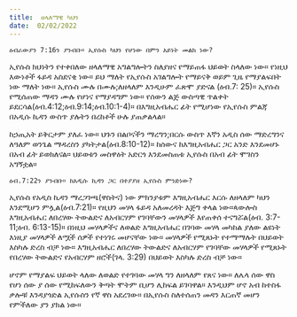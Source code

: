```yaml
---
title:  ዘላለማዊ ካህን
date:  02/02/2022
---
```


`ዕብራውያን 7:16ን ያንብቡ። ኢየሱስ ካህን የሆነው በምን አይነት መልክ ነው?`

ኢየሱስ ክህነትን የተቀበለው ዘላለማዊ አግልግሎትን ስለያዘና የማይጠፋ ህይወት ስላለው ነው። የነዚህ እውነቶች ፋይዳ አስደናቂ ነው። ይህ ማለት የኢየሱስ አገልግሎት የማይናቅ ወይም ጊዜ የማያልፍበት ነው ማለት ነው። ኢየሱስ ሙሉ በሙሉ;ለዘላለም እንዲሁም ፈጽሞ ያድናል (ዕብ.7: 25)። ኢየሱስ የሚሰጠው ማዳን ሙሉ የሆነና የማያዳግም ነው። የሰውን ልጅ ውስጣዊ ጥልቀት ይደርሳል(ዕብ.4:12;ዕብ.9:14;ዕብ.10:1-4)። በእግዚአብሔር ፊት የሚሆነው የኢየሱስ ምልጃ በአዲሱ ኪዳን ውስጥ ያሉትን በረከቶች ሁሉ ያጠቃልላል።

ከኃጢአት ይቅርታም ያለፈ ነው። ህጉን በልቦናችን ማረግን;በርሱ ውስጥ እኛን አዲስ ሰው ማድረግንና ለዓለም ወንጌል ማዳረስን ያካትታል(ዕብ.8:10-12)። ከሰውና ከእግዚአብሔር ጋር አንድ እንደመሆኑ በአብ ፊት ይወክለናል። ህይወቱን መስዋዕት አድርጎ እንደመስጠቱ ኢየሱስ በአብ ፊት ሞገስን አግኝቷል።

`ዕብ.7:22ን ያንብቡ። ከአዲሱ ኪዳን ጋር በተያያዘ ኢየሱስ ምንድነው?`

ኢየሱስ የአዲስ ኪዳን ማረጋገጫ(ዋስትና) ነው ምክንያቱም እግዚአብሔር እርሱ ለዘላለም ካህን እንደሚሆን ምሏል(ዕብ.7:21)። የዚህን መሃላ ፋይዳ አለመረዳት እጅግ ቀላል ነው።ጳውሎስ እግዚአብሔር ለበረሃው ትውልድና ለአብርሃም የገባቸውን መሃላዎች እየጠቀሰ ተናግሯል(ዕብ. 3:7-11;ዕብ. 6:13-15)። በነዚህ መሃላዎችና ለወልድ እግዚአብሔር በገባው መሃላ መካከል ያለው ልዩነት እነዚያ መሃላዎች ለሟች ሰዎች የተነገሩ መሆናቸው ነው። መሃላዎች የሚጸኑት የተማማሉት በህይወት እስካሉ ድረስ ብቻ ነው። እግዚአብሔር ለበረሃው ትውልድና ለአብርሃም የገባቸው መሃላዎች የሚጸኑት የበረሃው ትውልድና የአብርሃም ዘሮች(ገላ. 3:29) በህይወት እስካሉ ድረስ ብቻ ነው።

ሆኖም የማያልፍ ህይወት ላለው ለወልድ የተገባው መሃላ ግን ለዘላለም የጸና ነው። ለሌላ ሰው ዋስ የሆነ ሰው ያ ሰው የሚከፍለውን ቅጣት ሞትም ቢሆን ሊከፍል ይገባዋል። እንዲህም ሆኖ አብ ከተስፋ ቃሎቹ እንዳያጎድል ኢየሱስን የኛ ዋስ አደረገው። በኢየሱስ ስለተሰጠን መዳን እርጠኛ መሆን የምችለው ያን ያክል ነው።